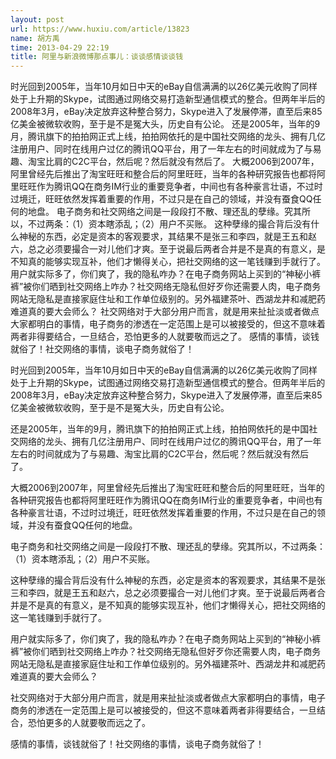 ```yaml
---
layout: post
url: https://www.huxiu.com/article/13823
name: 胡方禹
time: 2013-04-29 22:19
title: 阿里与新浪微博那点事儿：谈谈感情谈谈钱
---
```

时光回到2005年，当年10月如日中天的eBay自信满满的以26亿美元收购了同样处于上升期的Skype，试图通过网络交易打造新型通信模式的整合。但两年半后的2008年3月，eBay决定放弃这种整合努力，Skype进入了发展停滞，直至后来85亿美金被微软收购，至于是不是冤大头，历史自有公论。 还是2005年，当年的9月，腾讯旗下的拍拍网正式上线，拍拍网依托的是中国社交网络的龙头、拥有几亿注册用户、同时在线用户过亿的腾讯QQ平台，用了一年左右的时间就成为了与易趣、淘宝比肩的C2C平台，然后呢？然后就没有然后了。 大概2006到2007年，阿里曾经先后推出了淘宝旺旺和整合后的阿里旺旺，当年的各种研究报告也都将阿里旺旺作为腾讯QQ在商务IM行业的重要竞争者，中间也有各种豪言壮语，不过时过境迁，旺旺依然发挥着重要的作用，不过只是在自己的领域，并没有蚕食QQ任何的地盘。 电子商务和社交网络之间是一段段打不散、理还乱的孽缘。究其所以，不过两条：（1）资本瞎添乱；（2）用户不买账。 这种孽缘的撮合背后没有什么神秘的东西，必定是资本的客观要求，其结果不是张三和李四，就是王五和赵六，总之必须要撮合一对儿他们才爽。至于说最后两者合并是不是真的有意义，是不知真的能够实现互补，他们才懒得关心，把社交网络的这一笔钱赚到手就行了。 用户就实际多了，你们爽了，我的隐私咋办？在电子商务网站上买到的“神秘小裤裤”被你们晒到社交网络上咋办？社交网络无隐私但好歹你还需要人肉，电子商务网站无隐私是直接家庭住址和工作单位级别的。另外福建茶叶、西湖龙井和减肥药难道真的要大会师么？ 社交网络对于大部分用户而言，就是用来扯扯淡或者做点大家都明白的事情，电子商务的渗透在一定范围上是可以被接受的，但这不意味着两者非得要结合，一旦结合，恐怕更多的人就要敬而远之了。 感情的事情，谈钱就俗了！社交网络的事情，谈电子商务就俗了！

时光回到2005年，当年10月如日中天的eBay自信满满的以26亿美元收购了同样处于上升期的Skype，试图通过网络交易打造新型通信模式的整合。但两年半后的2008年3月，eBay决定放弃这种整合努力，Skype进入了发展停滞，直至后来85亿美金被微软收购，至于是不是冤大头，历史自有公论。

还是2005年，当年的9月，腾讯旗下的拍拍网正式上线，拍拍网依托的是中国社交网络的龙头、拥有几亿注册用户、同时在线用户过亿的腾讯QQ平台，用了一年左右的时间就成为了与易趣、淘宝比肩的C2C平台，然后呢？然后就没有然后了。

大概2006到2007年，阿里曾经先后推出了淘宝旺旺和整合后的阿里旺旺，当年的各种研究报告也都将阿里旺旺作为腾讯QQ在商务IM行业的重要竞争者，中间也有各种豪言壮语，不过时过境迁，旺旺依然发挥着重要的作用，不过只是在自己的领域，并没有蚕食QQ任何的地盘。

电子商务和社交网络之间是一段段打不散、理还乱的孽缘。究其所以，不过两条：（1）资本瞎添乱；（2）用户不买账。

这种孽缘的撮合背后没有什么神秘的东西，必定是资本的客观要求，其结果不是张三和李四，就是王五和赵六，总之必须要撮合一对儿他们才爽。至于说最后两者合并是不是真的有意义，是不知真的能够实现互补，他们才懒得关心，把社交网络的这一笔钱赚到手就行了。

用户就实际多了，你们爽了，我的隐私咋办？在电子商务网站上买到的“神秘小裤裤”被你们晒到社交网络上咋办？社交网络无隐私但好歹你还需要人肉，电子商务网站无隐私是直接家庭住址和工作单位级别的。另外福建茶叶、西湖龙井和减肥药难道真的要大会师么？

社交网络对于大部分用户而言，就是用来扯扯淡或者做点大家都明白的事情，电子商务的渗透在一定范围上是可以被接受的，但这不意味着两者非得要结合，一旦结合，恐怕更多的人就要敬而远之了。

感情的事情，谈钱就俗了！社交网络的事情，谈电子商务就俗了！

